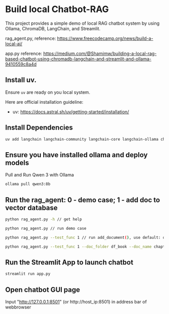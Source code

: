 # Build local Chatbot-RAG

This project provides a simple demo of local RAG chatbot system by using Ollama, ChromaDB, LangChain, and Streamlit.

rag_agent.py, reference: https://www.freecodecamp.org/news/build-a-local-ai/

app.py reference: https://medium.com/@Shamimw/building-a-local-rag-based-chatbot-using-chromadb-langchain-and-streamlit-and-ollama-9410559c8a4d


## Install uv.

Ensure `uv` are ready on you local system.

Here are official installation guideline:

- uv: https://docs.astral.sh/uv/getting-started/installation/


## Install Dependencies
```bash
uv add langchain langchain-community langchain-core langchain-ollama chromadb sentence-transformers pypdf python-dotenv tiktoken streamlit
```

## Ensure you have installed ollama and deploy models

Pull and Run Qwen 3 with Ollama
```bash
ollama pull qwen3:8b
```

## Run the rag_agent: 0 - demo case; 1 - add doc to vector database
```bash
python rag_agent.py -h // get help

python rag_agent.py // run demo case

python rag_agent.py --test_func 1 // run add_document(), use default: data/test_doc.pdf

python rag_agent.py --test_func 1 --doc_folder df_book --doc_name chapter1.pdf //
```

## Run the Streamlit App to launch chatbot
```bash
streamlit run app.py
```

## Open chatbot GUI page
Input "http://127.0.0.1:8501" (or http://host_ip:8501) in address bar of webbrowser